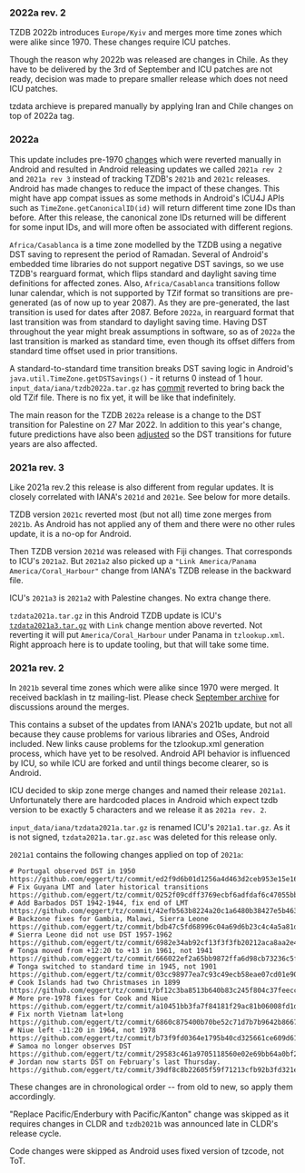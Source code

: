### 2022a rev. 2

TZDB 2022b introduces `Europe/Kyiv` and merges more time zones which were
alike since 1970. These changes require ICU patches.

Though the reason why 2022b was released are changes in Chile. As they have
to be delivered by the 3rd of September and ICU patches are not ready,
decision was made to prepare smaller release which does not need ICU patches.

tzdata archieve is prepared manually by applying Iran and Chile changes on
top of 2022a tag.


### 2022a

This update includes pre-1970
[changes](https://github.com/eggert/tz/commit/1edbb16e933a6ba6dceefd2bd7057b5ce00dd13c)
which were reverted manually in Android and resulted in Android releasing
updates we called `2021a rev 2` and `2021a rev 3` instead of tracking TZDB's
`2021b` and `2021c` releases. Android has made changes to reduce the impact of
these changes. This might have app compat issues as some methods in Android's
ICU4J APIs such as `TimeZone.getCanonicalID(id)` will return different time
zone IDs than before. After this release, the canonical zone IDs returned will
be different for some input IDs, and will more often be associated with
different regions.

`Africa/Casablanca` is a time zone modelled by the TZDB using a negative DST
saving to represent the period of Ramadan. Several of Android's embedded time
libraries do not support negative DST savings, so we use TZDB's rearguard
format, which flips standard and daylight saving time definitions for affected
zones. Also, `Africa/Casablanca` transitions follow lunar calendar, which
is not supported by TZif format so transitions are pre-generated (as of now up
to year 2087). As they are pre-generated, the last transition is used for dates
after 2087. Before `2022a`, in rearguard format that last transition was from
standard to daylight saving time. Having DST throughout the year might break
assumptions in software, so as of `2022a` the  last transition is marked as
standard time, even though its offset differs from standard time offset used in
prior transitions.

A standard-to-standard time transition breaks DST saving logic in
Android's `java.util.TimeZone.getDSTSavings()` - it returns 0 instead of 1 hour.
`input_data/iana/tzdb2022a.tar.gz` has [commit](https://github.com/eggert/tz/commit/cec7d9e2e83f8a3faa2367e0d45383a1557889ed)
reverted to bring back the old TZif file. There is no fix yet, it will be like
that indefinitely.

The main reason for the TZDB `2022a` release is a change to the DST transition
for Palestine on 27 Mar 2022. In addition to this year's change, future
predictions have also been [adjusted](https://github.com/eggert/tz/commit/59467e3373a2f90aae3a3c9684ab527855922427)
so the DST transitions for future years are also affected.


### 2021a rev. 3

Like 2021a rev.2 this release is also different from regular updates. It is
closely correlated with IANA's `2021d` and `2021e`. See below for more details.

TZDB version `2021c` reverted most (but not all) time zone merges from `2021b`.
As Android has not applied any of them and there were no other rules update,
it is a no-op for Android.

Then TZDB version `2021d` was released with Fiji changes. That corresponds to
ICU's `2021a2`. But `2021a2` also picked up a
`"Link America/Panama America/Coral_Harbour"` change from IANA's TZDB release
in the backward file.

ICU's `2021a3` is `2021a2` with Palestine changes. No extra change there.

`tzdata2021a.tar.gz` in this Android TZDB update is ICU's [`tzdata2021a3.tar.gz`](https://github.com/unicode-org/icu-data/blob/d90a4eed92e3c5221c4dc1977bfdb7c072a8bb3d/tzdata/tzdata_patch/tzdata2021a3.tar.gz)
with `Link` change mention above reverted. Not reverting it will put
`America/Coral_Harbour` under Panama in `tzlookup.xml`. Right approach here
is to update tooling, but that will take some time.


### 2021a rev. 2

In `2021b` several time zones which were alike since 1970 were merged. It
received backlash in tz mailing-list. Please check
[September archive](https://mm.icann.org/pipermail/tz/2021-September/thread.html)
for discussions around the merges.

This contains a subset of the updates from IANA's 2021b update, but not all
because they cause problems for various libraries and OSes, Android included.
New links cause problems for the tzlookup.xml generation process, which have
yet to be resolved. Android API behavior is influenced by ICU, so while ICU
are forked and until things become clearer, so is Android.

ICU decided to skip zone merge changes and named their release `2021a1`.
Unfortunately there are hardcoded places in Android which expect tzdb version
to be exactly 5 characters and we release it as `2021a rev. 2`.

`input_data/iana/tzdata2021a.tar.gz` is renamed ICU's `2021a1.tar.gz`. As it
is not signed, `tzdata2021a.tar.gz.asc` was deleted for this release only.

`2021a1` contains the following changes applied on top of `2021a`:
```
# Portugal observed DST in 1950
https://github.com/eggert/tz/commit/ed2f9d6b01d1256a4d463d2ceb953e15e1673d72
# Fix Guyana LMT and later historical transitions
https://github.com/eggert/tz/commit/0252f09cdff3769ecbf6adfdaf6c47055bbfb74b
# Add Barbados DST 1942-1944, fix end of LMT
https://github.com/eggert/tz/commit/42efb563b8224a20c1a6480b38427e5b4634da36
# Backzone fixes for Gambia, Malawi, Sierra Leone
https://github.com/eggert/tz/commit/bdb47c5fd68996c04a69d6b23c4c4a5a81df5c95
# Sierra Leone did not use DST 1957-1962
https://github.com/eggert/tz/commit/6982e34ab92cf13f3f3fb20212aca8aa2e4f0aae
# Tonga moved from +12:20 to +13 in 1961, not 1941
https://github.com/eggert/tz/commit/666022ef2a65bb9872ffa6d98cb73236c5f6daa0
# Tonga switched to standard time in 1945, not 1901
https://github.com/eggert/tz/commit/03cc98977ea7c93c49ecb58eae07cd01e9034bfd
# Cook Islands had two Christmases in 1899
https://github.com/eggert/tz/commit/bf12c3ba8513b640b83c245f804c37feeccb862b
# More pre-1978 fixes for Cook and Niue
https://github.com/eggert/tz/commit/a10451bb3fa7f84181f29ac81b06008fd1d81249
# Fix north Vietnam lat+long
https://github.com/eggert/tz/commit/6860c875400b70be52c71d7b7b9642b8667a8112
# Niue left -11:20 in 1964, not 1978
https://github.com/eggert/tz/commit/b73f9fd0364e1795b40cd325661ce609d6126377
# Samoa no longer observes DST
https://github.com/eggert/tz/commit/29583c461a9705118560e02e69bb64a0bf2fce0c
# Jordan now starts DST on February’s last Thursday.
https://github.com/eggert/tz/commit/39df8c8b22605f59f71213cfb92b3fd321e31d3c
```

These changes are in chronological order -- from old to new, so apply them
accordingly.

"Replace Pacific/Enderbury with Pacific/Kanton" change was skipped as it
requires changes in CLDR and `tzdb2021b` was announced late in CLDR's release
cycle.

Code changes were skipped as Android uses fixed version of tzcode, not ToT.

